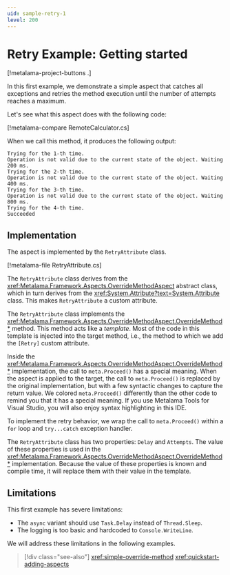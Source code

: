 ```yaml
---
uid: sample-retry-1
level: 200
---
```


# Retry Example: Getting started

[!metalama-project-buttons .]

In this first example, we demonstrate a simple aspect that catches all exceptions and retries the method execution until the number of attempts reaches a maximum.

Let's see what this aspect does with the following code:

[!metalama-compare RemoteCalculator.cs]

When we call this method, it produces the following output:

```
Trying for the 1-th time.
Operation is not valid due to the current state of the object. Waiting 200 ms.
Trying for the 2-th time.
Operation is not valid due to the current state of the object. Waiting 400 ms.
Trying for the 3-th time.
Operation is not valid due to the current state of the object. Waiting 800 ms.
Trying for the 4-th time.
Succeeded
```

## Implementation

The aspect is implemented by the `RetryAttribute` class.

[!metalama-file RetryAttribute.cs]

The `RetryAttribute` class derives from the <xref:Metalama.Framework.Aspects.OverrideMethodAspect> abstract class, which in turn derives from the <xref:System.Attribute?text=System.Attribute> class. This makes `RetryAttribute` a custom attribute. 

The `RetryAttribute` class implements the <xref:Metalama.Framework.Aspects.OverrideMethodAspect.OverrideMethod*> method. This method acts like a _template_. Most of the code in this template is injected into the target method, i.e., the method to which we add the `[Retry]` custom attribute.

Inside the <xref:Metalama.Framework.Aspects.OverrideMethodAspect.OverrideMethod*> implementation, the call to `meta.Proceed()` has a special meaning. When the aspect is applied to the target, the call to `meta.Proceed()` is replaced by the original implementation, but with a few syntactic changes to capture the return value. We colored `meta.Proceed()` differently than the other code to remind you that it has a special meaning. If you use Metalama Tools for Visual Studio, you will also enjoy syntax highlighting in this IDE.

To implement the retry behavior, we wrap the call to `meta.Proceed()` within a `for` loop and `try...catch` exception handler.

The `RetryAttribute` class has two properties: `Delay` and `Attempts`. The value of these properties is used in the <xref:Metalama.Framework.Aspects.OverrideMethodAspect.OverrideMethod*> implementation. Because the value of these properties is known and compile time, it will replace them with their value in the template.

## Limitations

This first example has severe limitations:

* The `async` variant should use `Task.Delay` instead of `Thread.Sleep`.
* The logging is too basic and hardcoded to `Console.WriteLine`.

We will address these limitations in the following examples.

> [!div class="see-also"]
> <xref:simple-override-method>
> <xref:quickstart-adding-aspects>
  

  
